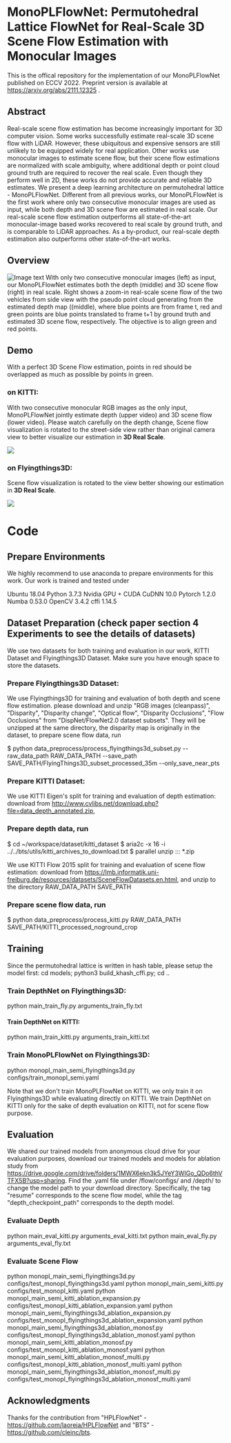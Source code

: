 # MonoPLFlowNet: Permutohedral Lattice FlowNet for Real-Scale 3D Scene Flow Estimation with Monocular Images
This is the offical repository for the implementation of our MonoPLFlowNet published on ECCV 2022. Preprint version is available at https://arxiv.org/abs/2111.12325 .

## Abstract
Real-scale scene flow estimation has become increasingly important for 3D computer vision. Some works successfully estimate real-scale 3D scene flow with LiDAR. However, these ubiquitous and expensive sensors are still unlikely to be equipped widely for real application. Other works use monocular images to estimate scene flow, but their scene flow estimations are normalized with scale ambiguity, where additional depth or point cloud ground truth are required to recover the real scale. Even though they perform well in 2D, these works do not provide accurate and reliable 3D estimates. We present a deep learning architecture on permutohedral lattice - MonoPLFlowNet. Different from all previous works, our MonoPLFlowNet is the first work where only two consecutive monocular images are used as input, while both depth and 3D scene flow are estimated in real scale. Our real-scale scene flow estimation outperforms all state-of-the-art monocular-image based works recovered to real scale by ground truth, and is comparable to LiDAR approaches. As a by-product, our real-scale depth estimation also outperforms other state-of-the-art works.


## Overview
 ![Image text](https://raw.githubusercontent.com/BlarkLee/MonoPLFlowNet/main/figures/overview.png)
With only two consecutive monocular images (left) as input, our MonoPLFlowNet estimates
both the depth (middle) and 3D scene flow (right) in real scale. Right shows a zoom-in real-scale scene flow of the two vehicles from side
view with the pseudo point cloud generating from the estimated depth map ((middle), where blue points are from frame t, red and green
points are blue points translated to frame t+1 by ground truth and estimated 3D scene flow, respectively. The objective is to align green and
red points.

## Demo
With a perfect 3D Scene Flow estimation, points in red should be overlapped as much as possible by points in green. 
### on KITTI:
With two consecutive monocular RGB images as the only input, MonoPLFlowNet jointly estimate depth (upper video) and 3D scene flow (lower video). Please watch carefully on the depth change, Scene flow visualization is rotated to the street-side view rather than original camera view to better visualize our estimation in **3D Real Scale**.

![](https://raw.githubusercontent.com/BlarkLee/MonoPLFlowNet/main/figures/kitti_dynamic_3.gif)
### on Flyingthings3D:
Scene flow visualization is rotated to the view better showing our estimation in **3D Real Scale**.

![](https://raw.githubusercontent.com/BlarkLee/MonoPLFlowNet/main/figures/fly_dynamic_0.gif)

# Code

## Prepare Environments
We highly recommend to use anaconda to prepare environments for this work. Our work is trained and tested under

Ubuntu 18.04
Python 3.7.3
Nvidia GPU + CUDA CuDNN 10.0
Pytorch 1.2.0
Numba 0.53.0
OpenCV 3.4.2
cffi 1.14.5


## Dataset Preparation (check paper section 4 Experiments to see the details of datasets)
We use two datasets for both training and evaluation in our work, KITTI Dataset and Flyingthings3D Dataset. Make sure you have enough space to store the datasets. 

### Prepare Flyingthings3D Dataset:
We use Flyingthings3D for training and evaluation of both depth and scene flow estimation.  please download  and unzip "RGB images (cleanpass)", "Disparity", "Disparity change", "Optical flow", "Disparity Occlusions", "Flow Occlusions" from "DispNet/FlowNet2.0 dataset subsets". They will be unzipped at the same directory, the disparity map is originally in the dataset, to prepare scene flow data, run

$ python data_preprocess/process_flyingthings3d_subset.py --raw_data_path RAW_DATA_PATH --save_path SAVE_PATH/FlyingThings3D_subset_processed_35m --only_save_near_pts


### Prepare KITTI Dataset:
We use KITTI Eigen's split for training and evaluation of depth estimation:
download from http://www.cvlibs.net/download.php?file=data_depth_annotated.zip, 

### Prepare depth data, run
$ cd ~/workspace/dataset/kitti_dataset
$ aria2c -x 16 -i ../../bts/utils/kitti_archives_to_download.txt
$ parallel unzip ::: *.zip

We use KITTI Flow 2015 split for training and evaluation of scene flow estimation:
download from https://lmb.informatik.uni-freiburg.de/resources/datasets/SceneFlowDatasets.en.html, and unzip to the directory RAW_DATA_PATH SAVE_PATH

### Prepare scene flow data, run
$ python data_preprocess/process_kitti.py RAW_DATA_PATH SAVE_PATH/KITTI_processed_noground_crop 


## Training
Since the permutohedral lattice is written in hash table, please setup the model first:
cd models; python3 build_khash_cffi.py; cd ..

### Train DepthNet on Flyingthings3D: 
python main_train_fly.py arguments_train_fly.txt


#### Train DepthNet on KITTI: 
python main_train_kitti.py arguments_train_kitti.txt

### Train MonoPLFlowNet on Flyingthings3D:
python monopl_main_semi_flyingthings3d.py configs/train_monopl_semi.yaml

Note that we don't train MonoPLFlowNet on KITTI, we only train it on Flyingthings3D while evaluating directly on KITTI. We train DepthNet on KITTI only for the sake of depth evaluation on KITTI, not for scene flow purpose.



## Evaluation
We shared our trained models from anonymous cloud drive for your evaluation purposes, download our trained models and models for ablation study from https://drive.google.com/drive/folders/1MWX6ekn3k5JYeY3WIGo_QDo6thVTFX5B?usp=sharing. Find the .yaml file under /flow/configs/ and /depth/ to change the model path to your download directory. Specifically, the tag "resume" corresponds to  the scene flow model, while the tag "depth_checkpoint_path" corresponds to the depth model.


### Evaluate Depth
python main_eval_kitti.py arguments_eval_kitti.txt
python main_eval_fly.py arguments_eval_fly.txt


### Evaluate Scene Flow
python monopl_main_semi_flyingthings3d.py configs/test_monopl_flyingthings3d.yaml
python monopl_main_semi_kitti.py configs/test_monopl_kitti.yaml
python monopl_main_semi_kitti_ablation_expansion.py configs/test_monopl_kitti_ablation_expansion.yaml
python monopl_main_semi_flyingthings3d_ablation_expansion.py configs/test_monopl_flyingthings3d_ablation_expansion.yaml
python monopl_main_semi_flyingthings3d_ablation_monosf.py configs/test_monopl_flyingthings3d_ablation_monosf.yaml
python monopl_main_semi_kitti_ablation_monosf.py configs/test_monopl_kitti_ablation_monosf.yaml
python monopl_main_semi_kitti_ablation_monosf_multi.py configs/test_monopl_kitti_ablation_monosf_multi.yaml
python monopl_main_semi_flyingthings3d_ablation_monosf_multi.py configs/test_monopl_flyingthings3d_ablation_monosf_multi.yaml

## Acknowledgments
Thanks for the contribution from "HPLFlowNet" - https://github.com/laoreja/HPLFlowNet and "BTS" - https://github.com/cleinc/bts. 
